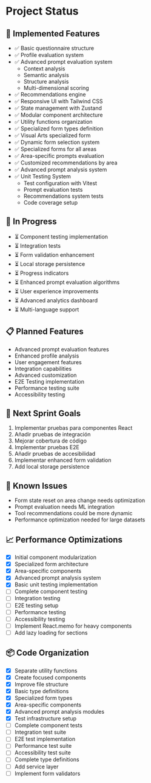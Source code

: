 # Project Status

## 🚀 Implemented Features
- ✅ Basic questionnaire structure
- ✅ Profile evaluation system
- ✅ Advanced prompt evaluation system
  - Context analysis
  - Semantic analysis
  - Structure analysis
  - Multi-dimensional scoring
- ✅ Recommendations engine
- ✅ Responsive UI with Tailwind CSS
- ✅ State management with Zustand
- ✅ Modular component architecture
- ✅ Utility functions organization
- ✅ Specialized form types definition
- ✅ Visual Arts specialized form
- ✅ Dynamic form selection system
- ✅ Specialized forms for all areas
- ✅ Area-specific prompts evaluation
- ✅ Customized recommendations by area
- ✅ Advanced prompt analysis system
- ✅ Unit Testing System
  - Test configuration with Vitest
  - Prompt evaluation tests
  - Recommendations system tests
  - Code coverage setup

## 🔄 In Progress
- ⏳ Component testing implementation
- ⏳ Integration tests
- ⏳ Form validation enhancement
- ⏳ Local storage persistence
- ⏳ Progress indicators
- ⏳ Enhanced prompt evaluation algorithms
- ⏳ User experience improvements
- ⏳ Advanced analytics dashboard
- ⏳ Multi-language support

## 📋 Planned Features
- Advanced prompt evaluation features
- Enhanced profile analysis
- User engagement features
- Integration capabilities
- Advanced customization
- E2E Testing implementation
- Performance testing suite
- Accessibility testing

## 🎯 Next Sprint Goals
1. Implementar pruebas para componentes React
2. Añadir pruebas de integración
3. Mejorar cobertura de código
4. Implementar pruebas E2E
5. Añadir pruebas de accesibilidad
6. Implementar enhanced form validation
7. Add local storage persistence

## 🐛 Known Issues
- Form state reset on area change needs optimization
- Prompt evaluation needs ML integration
- Tool recommendations could be more dynamic
- Performance optimization needed for large datasets

## 📈 Performance Optimizations
- [x] Initial component modularization
- [x] Specialized form architecture
- [x] Area-specific components
- [x] Advanced prompt analysis system
- [x] Basic unit testing implementation
- [ ] Complete component testing
- [ ] Integration testing
- [ ] E2E testing setup
- [ ] Performance testing
- [ ] Accessibility testing
- [ ] Implement React.memo for heavy components
- [ ] Add lazy loading for sections

## 📦 Code Organization
- [x] Separate utility functions
- [x] Create focused components
- [x] Improve file structure
- [x] Basic type definitions
- [x] Specialized form types
- [x] Area-specific components
- [x] Advanced prompt analysis modules
- [x] Test infrastructure setup
- [ ] Complete component tests
- [ ] Integration test suite
- [ ] E2E test implementation
- [ ] Performance test suite
- [ ] Accessibility test suite
- [ ] Complete type definitions
- [ ] Add service layer
- [ ] Implement form validators